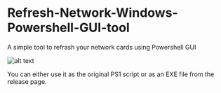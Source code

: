 # Refresh-Network-Windows-Powershell-GUI-tool
A simple tool to refrash your network cards using Powershell GUI

![alt text](https://i.imgur.com/gaBSOmV.png)

You can either use it as the original PS1 script or as an EXE file from the release page.
